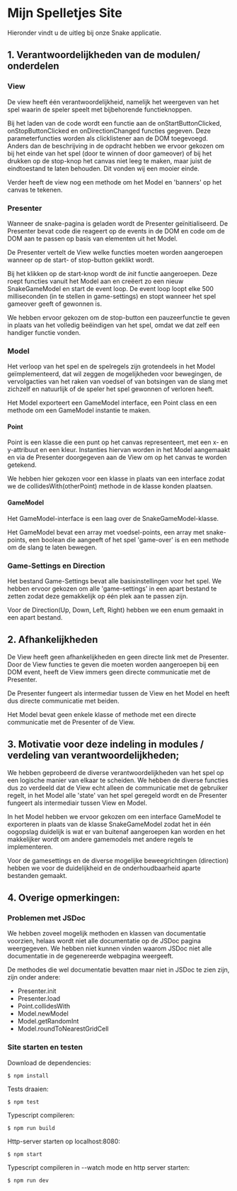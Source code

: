 # Mijn Spelletjes Site

Hieronder vindt u de uitleg bij onze Snake applicatie.


## 1. Verantwoordelijkheden van de modulen/ onderdelen

### View

De view heeft één verantwoordelijkheid, namelijk het weergeven van het spel waarin de speler speelt met bijbehorende functieknoppen.

Bij het laden van de code wordt een functie aan de onStartButtonClicked,
onStopButtonClicked en onDirectionChanged functies gegeven. Deze parameterfuncties worden als clicklistener aan de DOM toegevoegd.
Anders dan de beschrijving in de opdracht hebben we ervoor gekozen om bij het einde van het spel (door te winnen of door gameover) of bij het drukken op de stop-knop het canvas niet leeg te maken, maar juist de eindtoestand te laten behouden. Dit vonden wij een mooier einde.

Verder heeft de view nog een methode om het Model en 'banners' op het canvas te tekenen.


### Presenter

Wanneer de snake-pagina is geladen wordt de Presenter geïnitialiseerd. De Presenter bevat code die reageert op de events in de DOM en code om de DOM aan te passen op basis van elementen uit het Model.

De Presenter vertelt de View welke functies moeten worden aangeroepen wanneer op de start- of stop-button geklikt wordt.

Bij het klikken op de start-knop wordt de <i>init</i> functie aangeroepen. Deze roept functies vanuit het Model aan en creëert zo een nieuw SnakeGameModel en start de event loop.
De event loop loopt elke 500 milliseconden (in te stellen in game-settings) en stopt wanneer het spel gameover geeft of gewonnen is.

We hebben ervoor gekozen om de stop-button een pauzeerfunctie te geven in plaats van het volledig beëindigen van het spel, omdat we dat zelf een handiger functie vonden.


### Model

Het verloop van het spel en de spelregels zijn grotendeels in het Model geïmplementeerd, dat wil zeggen de mogelijkheden voor bewegingen, de vervolgacties van het raken van voedsel of van botsingen van de slang met zichzelf en natuurlijk of de speler het spel gewonnen of verloren heeft.

Het Model exporteert een GameModel interface, een Point class en een methode om een GameModel instantie te maken.


#### Point

Point is een klasse die een punt op het canvas representeert, met een x- en y-attribuut en een kleur. Instanties hiervan worden in het Model aangemaakt en via de Presenter doorgegeven aan de View om op het canvas te worden getekend.

We hebben hier gekozen voor een klasse in plaats van een interface zodat we de collidesWith(otherPoint) methode in de klasse konden plaatsen.

#### GameModel

Het GameModel-interface is een laag over de SnakeGameModel-klasse.

Het GameModel bevat een array met voedsel-points, een array met snake-points, een boolean die aangeeft of het spel 'game-over' is en een methode om de slang te laten bewegen.


### Game-Settings en Direction

Het bestand Game-Settings bevat alle basisinstellingen voor het spel. We hebben ervoor gekozen om alle 'game-settings' in een apart bestand te zetten zodat deze gemakkelijk op één plek aan te passen zijn.

Voor de Direction(Up, Down, Left, Right) hebben we een enum gemaakt in een apart bestand.

## 2. Afhankelijkheden

De View heeft geen afhankelijkheden en geen directe link met de Presenter. Door de View functies te geven die moeten worden aangeroepen bij een DOM event, heeft de View immers geen directe communicatie met de Presenter.

De Presenter fungeert als intermediar tussen de View en het Model en heeft dus directe communicatie met beiden.

Het Model bevat geen enkele klasse of methode met een directe communicatie met de Presenter of de View.


## 3. Motivatie voor deze indeling in modules / verdeling van verantwoordelijkheden;

We hebben geprobeerd de diverse verantwoordelijkheden van het spel op een logische manier van elkaar te scheiden. We hebben de diverse functies dus zo verdeeld dat de View echt alleen de communicatie met de gebruiker regelt, in het Model alle 'state' van het spel geregeld wordt en de Presenter fungeert als intermediair tussen View en Model.

In het Model hebben we ervoor gekozen om een interface GameModel te exporteren in plaats van de klasse SnakeGameModel zodat het in één oogopslag duidelijk is wat er van buitenaf aangeroepen kan worden en het makkelijker wordt om andere gamemodels met andere regels te implementeren.

Voor de gamesettings en de diverse mogelijke beweegrichtingen (direction) hebben we voor de duidelijkheid en de onderhoudbaarheid aparte bestanden gemaakt.  

## 4. Overige opmerkingen:

### Problemen met JSDoc
We hebben zoveel mogelijk methoden en klassen van documentatie voorzien, helaas wordt niet alle documentatie op de JSDoc pagina weergegeven.
We hebben niet kunnen vinden waarom JSDoc niet alle documentatie in de gegenereerde webpagina weergeeft.

De methodes die wel documentatie bevatten maar niet in JSDoc te zien zijn, zijn onder andere:
- Presenter.init
- Presenter.load
- Point.collidesWith
- Model.newModel
- Model.getRandomInt
- Model.roundToNearestGridCell

### Site starten en testen

Download de dependencies:
```
$ npm install
```

Tests draaien:

```
$ npm test
```

Typescript compileren:

```
$ npm run build
```

Http-server starten op localhost:8080:

```
$ npm start
```

Typescript compileren in --watch mode en http server starten:

```
$ npm run dev
```
